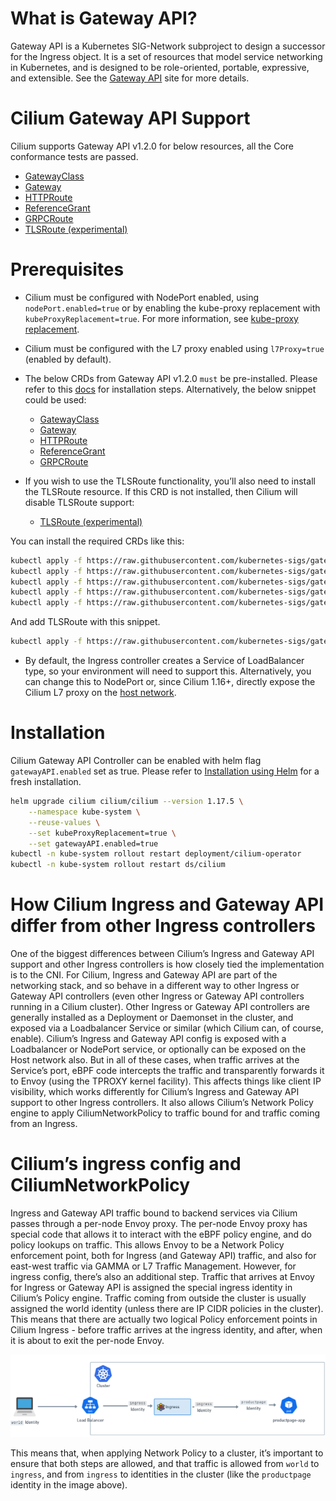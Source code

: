 # What is Gateway API?
Gateway API is a Kubernetes SIG-Network subproject to design a successor for the Ingress object. It is a set of resources that model service networking in Kubernetes, and is designed to be role-oriented, portable, expressive, and extensible. See the [Gateway API](https://gateway-api.sigs.k8s.io/) site for more details.

# Cilium Gateway API Support
Cilium supports Gateway API v1.2.0 for below resources, all the Core conformance tests are passed.
- [GatewayClass](https://gateway-api.sigs.k8s.io/api-types/gatewayclass/)
- [Gateway](https://gateway-api.sigs.k8s.io/api-types/gateway/)
- [HTTPRoute](https://gateway-api.sigs.k8s.io/api-types/httproute/)
- [ReferenceGrant](https://gateway-api.sigs.k8s.io/api-types/referencegrant/)
- [GRPCRoute](https://gateway-api.sigs.k8s.io/api-types/grpcroutes)
- [TLSRoute (experimental)](https://gateway-api.sigs.k8s.io/references/spec/#gateway.networking.k8s.io%2fv1alpha2.TLSRoute/) 

# Prerequisites
- Cilium must be configured with NodePort enabled, using `nodePort.enabled=true` or by enabling the kube-proxy replacement with `kubeProxyReplacement=true`. For more information, see [kube-proxy replacement](https://docs.cilium.io/en/stable/network/kubernetes/kubeproxy-free/#kubeproxy-free).
- Cilium must be configured with the L7 proxy enabled using `l7Proxy=true` (enabled by default).
- The below CRDs from Gateway API v1.2.0 `must` be pre-installed. Please refer to this [docs](https://gateway-api.sigs.k8s.io/guides/?h=crds#getting-started-with-gateway-api) for installation steps. Alternatively, the below snippet could be used:
    - [GatewayClass](https://gateway-api.sigs.k8s.io/api-types/gatewayclass/)
    - [Gateway](https://gateway-api.sigs.k8s.io/api-types/gateway/)
    - [HTTPRoute](https://gateway-api.sigs.k8s.io/api-types/httproute/)
    - [ReferenceGrant](https://gateway-api.sigs.k8s.io/api-types/referencegrant/)
    - [GRPCRoute](https://gateway-api.sigs.k8s.io/api-types/grpcroutes)

- If you wish to use the TLSRoute functionality, you’ll also need to install the TLSRoute resource. If this CRD is not installed, then Cilium will disable TLSRoute support:
    - [TLSRoute (experimental)](https://gateway-api.sigs.k8s.io/references/spec/#gateway.networking.k8s.io%2fv1alpha2.TLSRoute/) 

You can install the required CRDs like this:

```bash
kubectl apply -f https://raw.githubusercontent.com/kubernetes-sigs/gateway-api/v1.2.0/config/crd/standard/gateway.networking.k8s.io_gatewayclasses.yaml
kubectl apply -f https://raw.githubusercontent.com/kubernetes-sigs/gateway-api/v1.2.0/config/crd/standard/gateway.networking.k8s.io_gateways.yaml
kubectl apply -f https://raw.githubusercontent.com/kubernetes-sigs/gateway-api/v1.2.0/config/crd/standard/gateway.networking.k8s.io_httproutes.yaml
kubectl apply -f https://raw.githubusercontent.com/kubernetes-sigs/gateway-api/v1.2.0/config/crd/standard/gateway.networking.k8s.io_referencegrants.yaml
kubectl apply -f https://raw.githubusercontent.com/kubernetes-sigs/gateway-api/v1.2.0/config/crd/standard/gateway.networking.k8s.io_grpcroutes.yaml
```

And add TLSRoute with this snippet.
```bash
kubectl apply -f https://raw.githubusercontent.com/kubernetes-sigs/gateway-api/v1.2.0/config/crd/experimental/gateway.networking.k8s.io_tlsroutes.yaml
```

- By default, the Ingress controller creates a Service of LoadBalancer type, so your environment will need to support this. Alternatively, you can change this to NodePort or, since Cilium 1.16+, directly expose the Cilium L7 proxy on the [host network](https://docs.cilium.io/en/stable/network/servicemesh/ingress/#gs-ingress-host-network-mode).

# Installation
Cilium Gateway API Controller can be enabled with helm flag `gatewayAPI.enabled` set as true. Please refer to [Installation using Helm](https://docs.cilium.io/en/stable/installation/k8s-install-helm/#k8s-install-helm) for a fresh installation.

```bash
helm upgrade cilium cilium/cilium --version 1.17.5 \
    --namespace kube-system \
    --reuse-values \
    --set kubeProxyReplacement=true \
    --set gatewayAPI.enabled=true
kubectl -n kube-system rollout restart deployment/cilium-operator
kubectl -n kube-system rollout restart ds/cilium
```

# How Cilium Ingress and Gateway API differ from other Ingress controllers

One of the biggest differences between Cilium’s Ingress and Gateway API support and other Ingress controllers is how closely tied the implementation is to the CNI. For Cilium, Ingress and Gateway API are part of the networking stack, and so behave in a different way to other Ingress or Gateway API controllers (even other Ingress or Gateway API controllers running in a Cilium cluster). Other Ingress or Gateway API controllers are generally installed as a Deployment or Daemonset in the cluster, and exposed via a Loadbalancer Service or similar (which Cilium can, of course, enable). Cilium’s Ingress and Gateway API config is exposed with a Loadbalancer or NodePort service, or optionally can be exposed on the Host network also. But in all of these cases, when traffic arrives at the Service’s port, eBPF code intercepts the traffic and transparently forwards it to Envoy (using the TPROXY kernel facility). This affects things like client IP visibility, which works differently for Cilium’s Ingress and Gateway API support to other Ingress controllers. It also allows Cilium’s Network Policy engine to apply CiliumNetworkPolicy to traffic bound for and traffic coming from an Ingress.

# Cilium’s ingress config and CiliumNetworkPolicy

Ingress and Gateway API traffic bound to backend services via Cilium passes through a per-node Envoy proxy. The per-node Envoy proxy has special code that allows it to interact with the eBPF policy engine, and do policy lookups on traffic. This allows Envoy to be a Network Policy enforcement point, both for Ingress (and Gateway API) traffic, and also for east-west traffic via GAMMA or L7 Traffic Management. However, for ingress config, there’s also an additional step. Traffic that arrives at Envoy for Ingress or Gateway API is assigned the special ingress identity in Cilium’s Policy engine. Traffic coming from outside the cluster is usually assigned the world identity (unless there are IP CIDR policies in the cluster). This means that there are actually two logical Policy enforcement points in Cilium Ingress - before traffic arrives at the ingress identity, and after, when it is about to exit the per-node Envoy.

![Alt text](./cilium_ingress_lb.png)

This means that, when applying Network Policy to a cluster, it’s important to ensure that both steps are allowed, and that traffic is allowed from `world` to `ingress`, and from `ingress` to identities in the cluster (like the `productpage` identity in the image above).

